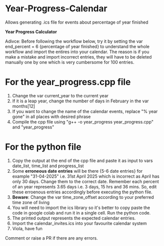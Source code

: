 # Year-Progress-Calendar
Allows generating .ics file for events about percentage of year finished 

**Year Progress Calculator**


Adivce: Before following the workflow below, try it by setting the var end_percent = 6 {percentage of year finished} to understand the whole workflow and import the entires into your calendar. The reason is if you make a mistake and import incorrect entries, they will have to be deleted manually one by one which is very cumbersome for 100 entries. 

# For the year_progress.cpp file
   1. Change the var current_year to the current year
   2. If it is a leap year, change the number of days in February in the var months[12]
   3. If you want to change the name of the calendar events, replace "% year gone" in all places with desired phrase
   4. Compile the cpp file using "g++ -o year_progress year_progress.cpp" and "year_progress"



# For the python file
   1. Copy the output at the end of the cpp file and paste it as input to vars date_list, time_list and progress_list
   2. Some **erroneous date entries** will be there {5-6 date entries} for example "31-04-2025" i.e. 31st April 2025 which is incorrect as April has only 30 days. Change them to the correct         date. Remember each percent of an year represents 3.65 days i.e. 3 days, 15 hrs and 36 mins. So, edit these erroenous entries accordingly before executing the python file.
   4. **Beware**: Change the var time_zone_offset according to your preferred time zone of living 
   5. You will need to import the ics library so it's better to copy paste the code in google colab and run it in a single cell. Run the python code.
   6. The printed output represents the expected calendar entries. 
   7. Import the calendar_invites.ics into your favourite calendar system
   8. Viola, have fun

Comment or raise a PR if there are any errors. 
